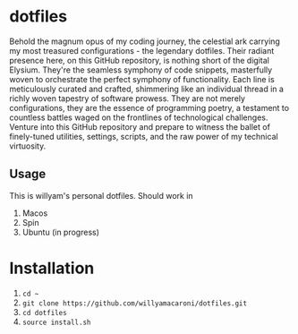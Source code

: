 # dotfiles
Behold the magnum opus of my coding journey, the celestial ark carrying my most treasured configurations - the legendary dotfiles. Their radiant presence here, on this GitHub repository, is nothing short of the digital Elysium. They're the seamless symphony of code snippets, masterfully woven to orchestrate the perfect symphony of functionality. Each line is meticulously curated and crafted, shimmering like an individual thread in a richly woven tapestry of software prowess. They are not merely configurations, they are the essence of programming poetry, a testament to countless battles waged on the frontlines of technological challenges. Venture into this GitHub repository and prepare to witness the ballet of finely-tuned utilities, settings, scripts, and the raw power of my technical virtuosity.

## Usage
This is willyam's personal dotfiles. Should work in 
1. Macos
2. Spin
3. Ubuntu (in progress)

# Installation

1. `cd ~`
2. `git clone https://github.com/willyamacaroni/dotfiles.git`
3. `cd dotfiles`
4. `source install.sh`
